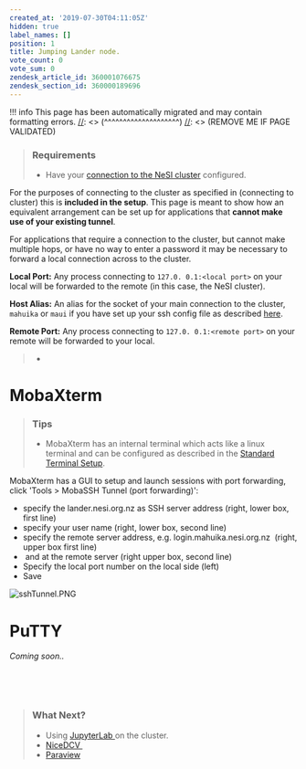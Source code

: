 ```yaml
---
created_at: '2019-07-30T04:11:05Z'
hidden: true
label_names: []
position: 1
title: Jumping Lander node.
vote_count: 0
vote_sum: 0
zendesk_article_id: 360001076675
zendesk_section_id: 360000189696
---
```




[//]: <> (REMOVE ME IF PAGE VALIDATED)
[//]: <> (vvvvvvvvvvvvvvvvvvvv)
!!! info
    This page has been automatically migrated and may contain formatting errors.
[//]: <> (^^^^^^^^^^^^^^^^^^^^)
[//]: <> (REMOVE ME IF PAGE VALIDATED)

<blockquote class="blockquote-prereq">
<h3 id="prerequisites">Requirements</h3>
<ul>
<li>Have your <a href="https://support.nesi.org.nz/hc/en-gb/articles/360000625535-Standard-Terminal-Setup" target="_self">connection to the NeSI cluster</a> configured.</li>
</ul>
</blockquote>
<p>For the purposes of connecting to the cluster as specified in (connecting to cluster) this is <strong>included in the setup</strong>. This page is meant to show how an equivalent arrangement can be set up for applications that <strong>cannot make use of your existing tunnel</strong>.</p>
<p>For applications that require a connection to the cluster, but cannot make multiple hops, or have no way to enter a password it may be necessary to forward a local connection across to the cluster.</p>
<p><strong>Local Port:</strong> Any process connecting to <code>127.0. 0.1:&lt;local port&gt;</code> on your local will be forwarded to the remote (in this case, the NeSI cluster).</p>
<p><strong>Host Alias:</strong> An alias for the socket of your main connection to the cluster, <code>mahuika</code> or <code>maui</code> if you have set up your ssh config file as described <a href="https://support.nesi.org.nz/hc/en-gb/articles/360000625535" target="_self">here</a>.</p>
<p><strong>Remote Port:</strong> Any process connecting to <code>127.0. 0.1:&lt;remote port&gt;</code> on your remote will be forwarded to your local.</p>
<blockquote class="blockquote-warning">
<ul>
<li>
<pre><code></code></pre>
</li>
</ul>
</blockquote>
<h1>MobaXterm</h1>
<blockquote class="blockquote-tip">
<h3 id="prerequisites">Tips</h3>
<ul>
<li>MobaXterm has an internal terminal which acts like a linux terminal and can be configured as described in the <a href="https://support.nesi.org.nz/hc/en-gb/articles/360000625535" target="_self">Standard Terminal Setup</a>. </li>
</ul>
</blockquote>
<p>MobaXterm has a GUI to setup and launch sessions with port forwarding, click 'Tools &gt; MobaSSH Tunnel (port forwarding)':</p>
<ul>
<li>specify the lander.nesi.org.nz as SSH server address (right, lower box, first line)</li>
<li>specify your user name (right, lower box, second line)</li>
<li>specify the remote server address, e.g. login.mahuika.nesi.org.nz  (right, upper box first line)</li>
<li> and at the remote server (right upper box, second line)</li>
<li>Specify the local port number on the local side (left)</li>
<li>Save</li>
</ul>
<p><img src="https://support.nesi.org.nz/hc/article_attachments/8295479596175" alt="sshTunnel.PNG"></p>
<h1>PuTTY</h1>
<p><em>Coming soon..</em></p>
<p> </p>
<p> </p>
<blockquote class="blockquote-postreq">
<h3 id="prerequisites">What Next?</h3>
<ul>
<li>Using <a href="https://support.nesi.org.nz/hc/en-gb/articles/360001093315" target="_self">JupyterLab </a>on the cluster.</li>
<li><a href="https://support.nesi.org.nz/hc/en-gb/articles/360000719156" target="_self">NiceDCV </a></li>
<li><a href="https://support.nesi.org.nz/hc/en-gb/articles/360001002956-ParaView" target="_self">Paraview</a></li>
</ul>
</blockquote>